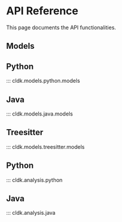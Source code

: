 # API Reference

This page documents the API functionalities.

## Models

## Python
::: cldk.models.python.models

## Java
::: cldk.models.java.models

## Treesitter
::: cldk.models.treesitter.models

## Python
::: cldk.analysis.python

## Java
::: cldk.analysis.java

